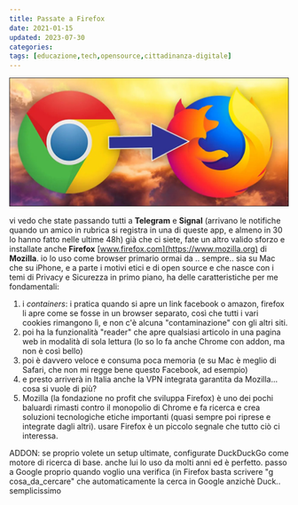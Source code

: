 ```yaml
---
title: Passate a Firefox
date: 2021-01-15
updated: 2023-07-30
categories:
tags: [educazione,tech,opensource,cittadinanza-digitale]
---
```

![](../../../assets/img/post/2021/firefox_migration_featured.jpg)

vi vedo che state passando tutti a **Telegram** e **Signal** (arrivano le notifiche quando un amico in rubrica si registra in una di queste app, e almeno in 30 lo hanno fatto nelle ultime 48h)
già che ci siete, fate un altro valido sforzo e installate anche **Firefox** [www.firefox.com](https://www.mozilla.org) di **Mozilla**.
io lo uso come browser primario ormai da .. sempre.. sia su Mac che su iPhone, e a parte i motivi etici e di open source e che nasce con i temi di Privacy e Sicurezza in primo piano, ha delle caratteristiche per me fondamentali:

1. i _containers_: i pratica quando si apre un link facebook o amazon, firefox li apre come se fosse in un browser separato, così che tutti i vari cookies rimangono lì, e non c'è alcuna "contaminazione" con gli altri siti.
2. poi ha la funzionalità "reader" che apre qualsiasi articolo in una pagina web in modalità di sola lettura (lo so lo fa anche Chrome con addon, ma non è così bello)
3. poi è davvero veloce e consuma poca memoria (e su Mac è meglio di Safari, che non mi regge bene questo Facebook, ad esempio)
4. e presto arriverà in Italia anche la VPN integrata garantita da Mozilla... cosa si vuole di più?
5. Mozilla (la fondazione no profit che sviluppa Firefox) è uno dei pochi baluardi rimasti contro il monopolio di Chrome e fa ricerca e crea soluzioni tecnologiche etiche importanti (quasi sempre poi riprese e integrate dagli altri). usare Firefox è un piccolo segnale che tutto ciò ci interessa.

ADDON: se proprio volete un setup ultimate, configurate DuckDuckGo come motore di ricerca di base. anche lui lo uso da molti anni ed è perfetto. passo a Google proprio quando voglio una verifica (in Firefox basta scrivere "g cosa_da_cercare" che automaticamente la cerca in Google anzichè Duck.. semplicissimo
